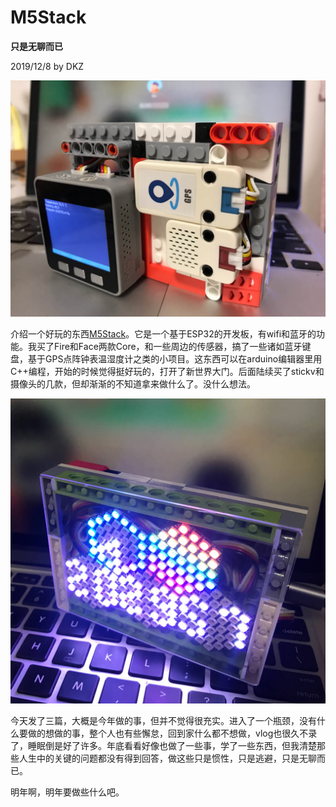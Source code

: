 # M5Stack

**只是无聊而已**

2019/12/8 by DKZ

![](blogImg/IMG20191209_195119.jpeg)

介绍一个好玩的东西[M5Stack](https://m5stack.com/)。它是一个基于ESP32的开发板，有wifi和蓝牙的功能。我买了Fire和Face两款Core，和一些周边的传感器，搞了一些诸如蓝牙键盘，基于GPS点阵钟表温湿度计之类的小项目。这东西可以在arduino编辑器里用C++编程，开始的时候觉得挺好玩的，打开了新世界大门。后面陆续买了stickv和摄像头的几款，但却渐渐的不知道拿来做什么了。没什么想法。

![](blogImg/IMG20191209_195124.jpeg)

今天发了三篇，大概是今年做的事，但并不觉得很充实。进入了一个瓶颈，没有什么要做的想做的事，整个人也有些懈怠，回到家什么都不想做，vlog也很久不录了，睡眠倒是好了许多。年底看看好像也做了一些事，学了一些东西，但我清楚那些人生中的关键的问题都没有得到回答，做这些只是惯性，只是逃避，只是无聊而已。

明年啊，明年要做些什么吧。

